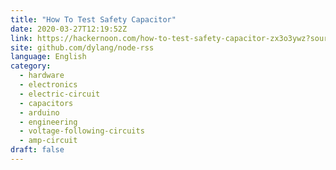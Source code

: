 ```yaml
---
title: "How To Test Safety Capacitor"
date: 2020-03-27T12:19:52Z
link: https://hackernoon.com/how-to-test-safety-capacitor-zx3o3ywz?source=rss&utm_medium=RSS&utm_source=news.12bit.vn
site: github.com/dylang/node-rss
language: English
category:
  - hardware
  - electronics
  - electric-circuit
  - capacitors
  - arduino
  - engineering
  - voltage-following-circuits
  - amp-circuit
draft: false
---
```

